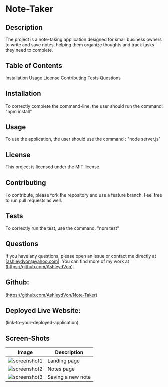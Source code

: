 # Note-Taker

## Description
The project is a note-taking application designed for small business owners to write and save notes, helping them organize thoughts and track tasks they need to complete.

## Table of Contents
Installation
Usage
License
Contributing
Tests
Questions

## Installation
To correctly complete the command-line, the user should run the command: "npm install"

## Usage
To use the application, the user should use the command : "node server.js"

## License
This project is licensed under the MIT license.

## Contributing
To contribute, please fork the repository and use a feature branch. Feel free to run pull requests as well.


## Tests
To correctly run the test, use the command: "npm test"


## Questions
If you have any questions, please open an issue or contact me directly at [ashleydvon@yahoo.com]. You can find more of my work at (https://github.com/AshleydVon).


## Github:
(https://github.com/AshleydVon/Note-Taker)


## Deployed Live Website:
(link-to-your-deployed-application)

## Screen-Shots
| Image | Description |
| --- | --- |
| ![screenshot1](./assets/screenshot1.png) | Landing page |
| ![screenshot2](./assets/screenshot2.png) | Notes page |
| ![screenshot3](./assets/screenshot3.png) | Saving a new note |